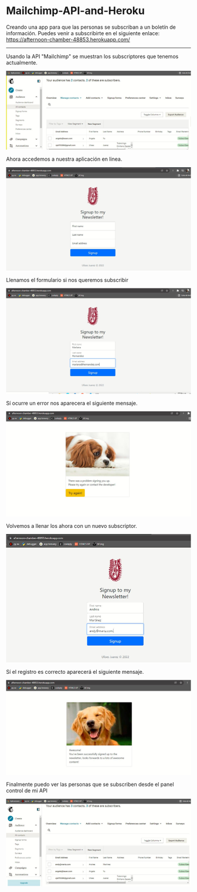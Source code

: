 # Mailchimp-API-and-Heroku

Creando una app para que las personas se  subscriban a un boletín de información. 
Puedes venir a subscribirte en el siguiente enlace: https://afternoon-chamber-48853.herokuapp.com/

----

Usando la API "Mailchimp" se muestran los subscriptores que tenemos actualmente.

![](img/img1.JPG)

Ahora accedemos a nuestra aplicación en linea. 

![](img/img2.JPG)

Llenamos el formulario si nos queremos subscribir 

![](img/img3.JPG)

Sí ocurre un error nos aparecera el siguiente mensaje.

![](img/img4.JPG)

Volvemos a llenar los ahora con un nuevo subscriptor. 

![](img/img5.JPG)

Sí el registro es correcto aparecerá el siguiente mensaje.

![](img/img6.JPG)

Finalmente puedo ver las personas que se subscriben desde el panel control de mi API

![](img/img7.JPG)

